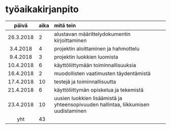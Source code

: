 # työaikakirjanpito

| päivä | aika | mitä tein  |
| :----:|:-----| :-----|
| 26.3.2018 | 2 | alustavan määrittelydokumentin kirjoittaminen |
| 3.4.2018 | 4 | projektin aloittaminen ja hahmottelu |
| 9.4.2018 | 3 | projektin luokkien luomista |
| 10.4.2018 | 6 | käyttöliittymään toiminnallisuuksia |
| 16.4.2018 | 2 | muodollisten vaatimusten täydentämistä |
| 17.4.2018 | 10 | testejä ja toiminnallisuutta |
| 21.4.2018 | 6 | käyttöliittymän opiskelua ja tekemistä |
| 23.4.2018 | 10 | uusien luokkien lisäämistä ja yhteensopivuuden hallintaa, liikkumisen uudistaminen |
| yht   | 43   | | 

